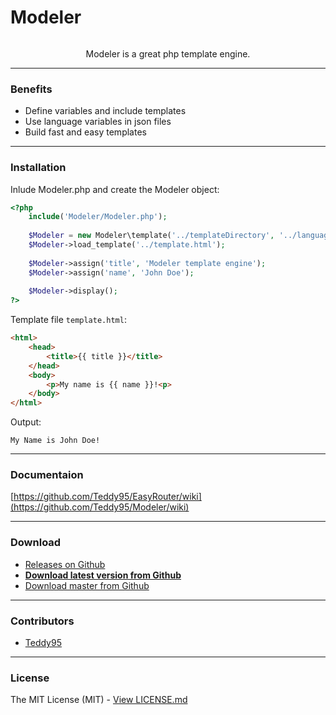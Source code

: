 # Modeler

<p align="center">
	<img src="http://root.andre-sieverding.de/briefkasten/GithubRepoLogos/Modeler.png" alt="">
	<p align="center">Modeler is a great php template engine.</p>
</p>

-------------

### Benefits

- Define variables and include templates
- Use language variables in json files
- Build fast and easy templates

-------------

### Installation

Inlude Modeler.php and create the Modeler object:

```php
<?php
	include('Modeler/Modeler.php');
	
	$Modeler = new Modeler\template('../templateDirectory', '../languageDirectory/en-us');
	$Modeler->load_template('../template.html');
	
	$Modeler->assign('title', 'Modeler template engine');
	$Modeler->assign('name', 'John Doe');
	
	$Modeler->display();
?>
```

Template file `template.html`:

```html
<html>
    <head>
        <title>{{ title }}</title>
    </head>
    <body>
        <p>My name is {{ name }}!<p>
    </body>
</html>
```

Output:

```
My Name is John Doe!
```

-------------

### Documentaion

[https://github.com/Teddy95/EasyRouter/wiki](https://github.com/Teddy95/Modeler/wiki)

-------------

### Download

- [Releases on Github](https://github.com/Teddy95/Modeler/releases)
- **[Download latest version from Github](https://github.com/Teddy95/Modeler/archive/v0.2.0.zip)**
- [Download master from Github](https://github.com/Teddy95/Modeler/archive/master.zip)

-------------

### Contributors

- [Teddy95](https://github.com/Teddy95)

-------------

### License

The MIT License (MIT) - [View LICENSE.md](https://github.com/Teddy95/Modeler/blob/master/LICENSE.md)
